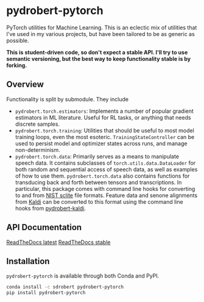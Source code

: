 # pydrobert-pytorch

PyTorch utilities for Machine Learning. This is an eclectic mix of utilities
that I've used in my various projects, but have been tailored to be as generic
as possible.

**This is student-driven code, so don't expect a stable API. I'll try to use
semantic versioning, but the best way to keep functionality stable is by
forking.**

## Overview

Functionality is split by submodule. They include

- `pydrobert.torch.estimators`: Implements a number of popular gradient
  estimators in ML literature. Useful for RL tasks, or anything that needs
  discrete samples.
- `pydrobert.torch.training`: Utilities that should be useful to most model
  training loops, even the most esoteric. `TrainingStateController` can be used
  to persist model and optimizer states across runs, and manage
  non-determinism.
- `pydrobert.torch.data`: Primarily serves as a means to manipulate speech
  data. It contains subclasses of `torch.utils.data.DataLoader` for both
  random and sequential access of speech data, as well as examples of how to
  use them. `pydrobert.torch.data` also contains functions for transducing back
  and forth between tensors and transcriptions. In particular, this package
  comes with command line hooks for converting to and from
  [NIST sclite](http://www1.icsi.berkeley.edu/Speech/docs/sctk-1.2/sclite.htm)
  file formats. Feature data and senone alignments from
  [Kaldi](http://kaldi-asr.org/) can be converted to this format using the
  command line hooks from
  [pydrobert-kaldi](https://github.com/sdrobert/pydrobert-kaldi).

## API Documentation

[ReadTheDocs latest](https://pydrobert-pytorch.readthedocs.io/en/latest/)
[ReadTheDocs stable](https://pydrobert-pytorch.readthedocs.io/en/stable/)

## Installation

`pydrobert-pytorch` is available through both Conda and PyPI.

``` bash
conda install -c sdrobert pydrobert-pytorch
pip install pydrobert-pytorch
```
